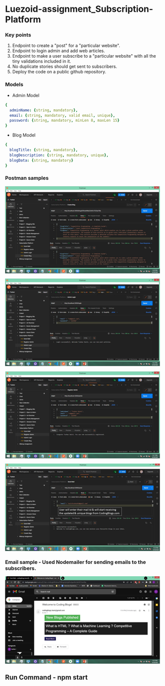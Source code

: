 # Luezoid-assignment_Subscription-Platform

### Key points
  1) Endpoint to create a "post" for a "particular website".
  2) Endpoint to login admin and add web articles.
  3) Endpoint to make a user subscribe to a "particular website" with all the tiny validations included in it.
  4) No duplicate stories should get sent to subscribers.
  5) Deploy the code on a public github repository.

### Models
- Admin Model
```yaml
{ 
  adminName: {string, mandatory},
  email: {string, mandatory, valid email, unique},
  password: {string, mandatory, minLen 8, maxLen 15}
}
```

- Blog Model
```yaml
{ 
  blogTitle: {string, mandatory},
  blogDescription: {string, mandatory, unique},
  blogData: {string, mandatory}
}
```
  ### Postman samples
 
 ![A Postman collection sample](assets/blog.JPG)
 
 ![A Postman collection sample](assets/login.JPG)

 ![A Postman collection sample](assets/register.JPG)
 
 ![A Postman collection sample](assets/sendmail.jpg)
 
 
 ### Email sample - Used Nodemailer for sending emails to the subscribers.
 

  ![A Postman collection sample](assets/email.JPG)
  
  ## Run Command - npm start
  
  ### 
  


